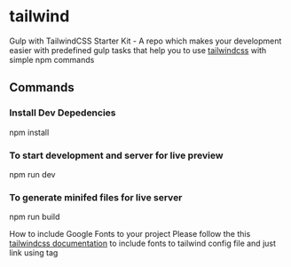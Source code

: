 # tailwind

Gulp with TailwindCSS Starter Kit - A repo which makes your development easier with predefined gulp tasks that help you to use [tailwindcss](https://github.com/tailwindcss/tailwindcss/releases/v1.0.0-beta.1) with simple npm commands

## Commands

### Install Dev Depedencies
 npm install
### To start development and server for live preview
 npm run dev
### To generate minifed files for live server
 npm run build 

How to include Google Fonts to your project
Please follow the this [tailwindcss documentation](https://next.tailwindcss.com/docs/) to include fonts to tailwind config file and just link using <link> tag
